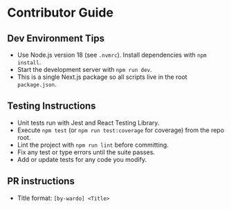 # Contributor Guide

## Dev Environment Tips
- Use Node.js version 18 (see `.nvmrc`). Install dependencies with `npm install`.
- Start the development server with `npm run dev`.
- This is a single Next.js package so all scripts live in the root `package.json`.

## Testing Instructions
- Unit tests run with Jest and React Testing Library.
- Execute `npm test` (or `npm run test:coverage` for coverage) from the repo root.
- Lint the project with `npm run lint` before committing.
- Fix any test or type errors until the suite passes.
- Add or update tests for any code you modify.

## PR instructions
- Title format: `[by-wardo] <Title>`

